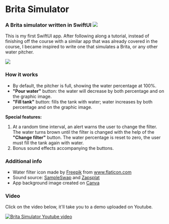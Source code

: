 # Brita Simulator 

### A Brita simulator written in SwiftUI ![](https://static.gosquared.com/images/software/logo_integ_swift_01.png)

This is my first SwiftUI app. After following along a tutorial, instead of finishing off the course with a similar app that was already covered in the course, I became inspired to write one that simulates a Brita, or any other water pitcher. 

![](https://media.giphy.com/media/NaLazctnwt4XtUkkKl/giphy.gif)

### How it works

* By default, the pitcher is full, showing the water percentage at 100%.
* **"Pour water"** button: the water will decrease by both percentage and on the graphic image.
* **"Fill tank"** button: fills the tank with water; water increases by both percentage and on the graphic image.

**Special features:** 

 1. At a random time interval, an alert warns the user to change the filter. The water turns brown until the filter is changed with the help of the **"Change filter"** button. The water percentage is reset to zero, the user must fill the tank again with water.
 2. Bonus sound effects accompanying the buttons.

### Additional info
* <div>Water filter icon made by <a href="https://www.freepik.com" title="Freepik">Freepik</a> from <a href="https://www.flaticon.com/" title="Flaticon">www.flaticon.com</a></div>
* Sound source: [SampleSwap](https://sampleswap.org) and [Zapsplat](https://www.zapsplat.com)
* App background image created on [Canva](https://www.canva.com/folder/all-designs)

### Video

Click on the video below, it'll take you to a demo uploaded on Youtube.

[![Brita Simulator Youtube video](https://img.youtube.com/vi/omh7Ot5d7Cc/0.jpg)](https://www.youtube.com/watch?v=omh7Ot5d7Cc)
